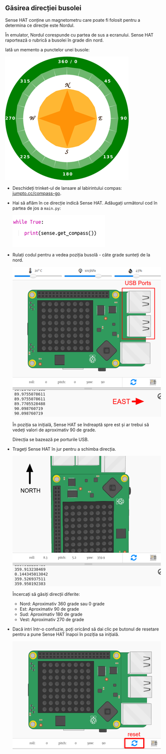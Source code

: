 ## Găsirea direcției busolei

Sense HAT conține un magnetometru care poate fi folosit pentru a determina ce direcție este Nordul.

În emulator, Nordul corespunde cu partea de sus a ecranului. Sense HAT raportează o rubrică a busolei în grade din nord.

Iată un memento a punctelor unei busole:

![captură de ecran](images/compass-nsew.png)

+ Deschideți trinket-ul de lansare al labirintului compas: <a href="http://jumpto.cc/compass-go" target="_blank">jumpto.cc/compass-go</a>.

+ Hai să aflăm în ce direcție indică Sense HAT. Adăugați următorul cod în partea de jos a `main.py`:
    
    ![captură de ecran](images/compass-get.png)

+ Rulați codul pentru a vedea poziția busolă - câte grade sunteți de la nord.
    
    ![captură de ecran](images/compass-east.png)
    
    În poziția sa inițială, Sense HAT se îndreaptă spre est și ar trebui să vedeți valori de aproximativ 90 de grade.
    
    Direcția se bazează pe porturile USB.

+ Trageți Sense HAT în jur pentru a schimba direcția.
    
    ![captură de ecran](images/compass-north.png)
    
    Încercați să găsiți direcții diferite:
    
    + Nord: Aproximativ 360 grade sau 0 grade 
    + Est: Aproximativ 90 de grade
    + Sud: Aproximativ 180 de grade
    + Vest: Aproximativ 270 de grade

+ Dacă intri într-o confuzie, poți oricând să dai clic pe butonul de resetare pentru a pune Sense HAT înapoi în poziția sa inițială.
    
    ![captură de ecran](images/compass-reset.png)